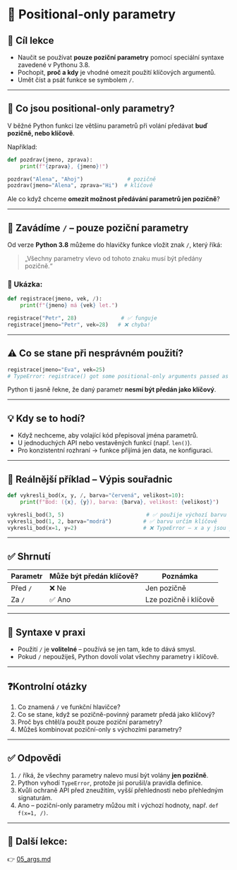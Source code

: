 # 🎯 Positional-only parametry

## 🧠 Cíl lekce
- Naučit se používat **pouze poziční parametry** pomocí speciální syntaxe zavedené v Pythonu 3.8.
- Pochopit, **proč a kdy** je vhodné omezit použití klíčových argumentů.
- Umět číst a psát funkce se symbolem `/`.

---

## 📘 Co jsou positional-only parametry?

V běžné Python funkci lze většinu parametrů při volání předávat **buď pozičně, nebo klíčově**.

Například:

```python
def pozdrav(jmeno, zprava):
    print(f"{zprava}, {jmeno}!")

pozdrav("Alena", "Ahoj")              # pozičně
pozdrav(jmeno="Alena", zprava="Hi")  # klíčově
```

Ale co když chceme **omezit možnost předávání parametrů jen pozičně**?

---

## 🔐 Zavádíme `/` – pouze poziční parametry

Od verze **Python 3.8** můžeme do hlavičky funkce vložit znak `/`, který říká:
> „Všechny parametry vlevo od tohoto znaku musí být předány pozičně.“

### 🧪 Ukázka:

```python
def registrace(jmeno, vek, /):
    print(f"{jmeno} má {vek} let.")

registrace("Petr", 28)              # ✅ funguje
registrace(jmeno="Petr", vek=28)   # ❌ chyba!
```

---

## ⚠️ Co se stane při nesprávném použití?

```python
registrace(jmeno="Eva", vek=25)
# TypeError: registrace() got some positional-only arguments passed as keyword arguments: 'jmeno'
```

Python ti jasně řekne, že daný parametr **nesmí být předán jako klíčový**.

---

## 💡 Kdy se to hodí?

- Když nechceme, aby volající kód přepisoval jména parametrů.
- U jednoduchých API nebo vestavěných funkcí (např. `len()`).
- Pro konzistentní rozhraní → funkce přijímá jen data, ne konfiguraci.

---

## 🧪 Reálnější příklad – Výpis souřadnic

```python
def vykresli_bod(x, y, /, barva="červená", velikost=10):
    print(f"Bod: ({x}, {y}), barva: {barva}, velikost: {velikost}")

vykresli_bod(3, 5)                          # ✅ použije výchozí barvu a velikost
vykresli_bod(1, 2, barva="modrá")          # ✅ barvu určím klíčově
vykresli_bod(x=1, y=2)                     # ❌ TypeError – x a y jsou jen pozičně
```

---

## ✅ Shrnutí

| Parametr        | Může být předán klíčově? | Poznámka                                  |
|------------------|---------------------------|--------------------------------------------|
| Před `/`         | ❌ Ne                     | Jen pozičně                               |
| Za `/`           | ✅ Ano                    | Lze pozičně i klíčově                      |

---

## 📌 Syntaxe v praxi

- Použití `/` je **volitelné** – používá se jen tam, kde to dává smysl.
- Pokud `/` nepoužiješ, Python dovolí volat všechny parametry i klíčově.

---

## ❓Kontrolní otázky

1. Co znamená `/` ve funkční hlavičce?
2. Co se stane, když se pozičně-povinný parametr předá jako klíčový?
3. Proč bys chtěl/a použít pouze poziční parametry?
4. Můžeš kombinovat poziční-only s výchozími parametry?

---

## ✅ Odpovědi

1. `/` říká, že všechny parametry nalevo musí být volány **jen pozičně**.
2. Python vyhodí `TypeError`, protože jsi porušil/a pravidla definice.
3. Kvůli ochraně API před zneužitím, vyšší přehlednosti nebo přehledným signaturám.
4. Ano – poziční-only parametry můžou mít i výchozí hodnoty, např. `def f(x=1, /)`.

---

## 🚀 Další lekce:

👉 [05_args.md](05_args.md)
